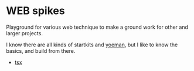 # WEB spikes

Playground for various web technique to make a ground work for other and larger projects.

I know there are all kinds of startkits and [yoeman](http://yeoman.io), but I like to know the basics, and build from there.

 * [tsx](tsx/README.md)